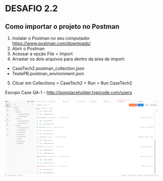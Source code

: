 # DESAFIO 2.2

## Como importar o projeto no Postman

1. Instalar o Postman no seu computador https://www.postman.com/downloads/
2. Abrir o Postman
3. Acessar a opção File > Import
4. Arrastar os dois arquivos para dentro da área de import:
  * CaseTech2.postman_collection.json
  * TestePB.postman_environment.json
  
5.  Clicar em Collections > CaseTech2 > Run > Run CaseTech2

Escopo Case QA-1 - http://jsonplaceholder.typicode.com/users

<img src="https://github.com/clovisgueno/CaseTech/blob/master/DESAFIO-2.2/Result-Test2-2.PNG?raw=true"/>

